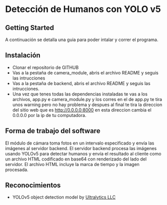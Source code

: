 # Detección de Humanos con YOLO v5

## Getting Started

A continuación se detalla una guia para poder intalar y correr el programa.

## Instalación

- Clonar el repositorio de GITHUB
- Vas a la pestaña de camera_module, abris el archivo README y seguis las intrucciones
- Vas a la pestaña de backend, abris el archivo README y seguis las intrucciones.
- Una vez que tenes todas las dependencias instaladas te vas a los archivos, app.py e camera_module.py y los corres en el de app.py te tira unos warning pero no hay problema y despues al final te tira la direccion del sitio web que es http://0.0.0.0:8000 en esta direccion cambia el 0.0.0.0 por la ip de tu computadora.


## Forma de trabajo del software 

El módulo de cámara toma fotos en un intervalo especificado y envía las imágenes al servidor backend. El servidor backend procesa las imágenes usando YOLOv5 para detectar humanos y envía el resultado al cliente como un archivo HTML codificado en base64 con renderizado del lado del servidor. El archivo HTML incluye la marca de tiempo y la imagen procesada.

## Reconocimientos

- YOLOv5 object detection model by [Ultralytics LLC](https://github.com/ultralytics/yolov5)
